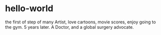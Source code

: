 # hello-world
the first of step of many
Artist, love cartoons, movie scores, enjoy going to the gym. 5 years later. A Doctor, and a global surgery advocate. 
